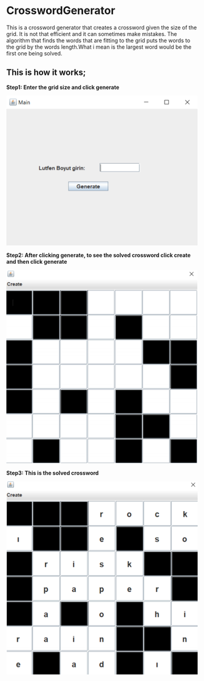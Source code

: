 # CrosswordGenerator

This is a crossword generator that creates a crossword given the size of the grid.
It is not that efficient and it can sometimes make mistakes. The algorithm that finds the words that are fitting to the grid puts the words to the grid by the words length.What i mean is the largest word would be the first one being solved.


## This is how it works;

 **Step1: Enter the grid size and click generate**
  
  ![](images/beginning.png)
  
  
  **Step2: After clicking generate, to see the solved crossword click create and then click generate**
  
  ![](images/grid.png)
  
  **Step3: This is the solved crossword**
  
  ![](images/solved.png)
